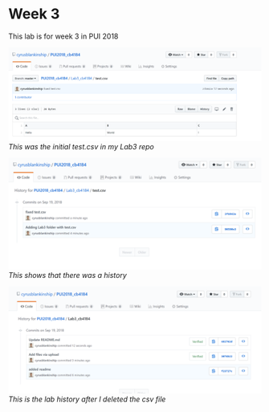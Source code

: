 # Week 3

This lab is for week 3 in PUI 2018

![Alt text](../HW3_cb4184/test_csv.PNG)
*This was the initial test.csv in my Lab3 repo*

![Alt text](../HW3_cb4184/history.PNG)
*This shows that there was a history*

![Alt text](../HW3_cb4184/history2.PNG)
*This is the lab history after I deleted the csv file*
